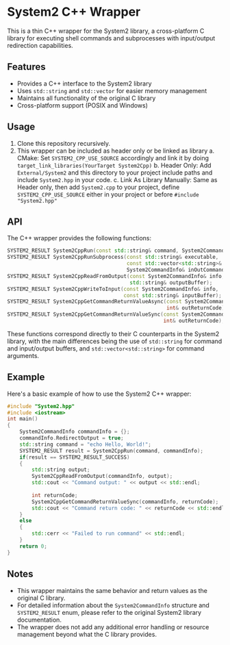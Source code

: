 # System2 C++ Wrapper

This is a thin C++ wrapper for the System2 library, a cross-platform C library for executing shell commands and subprocesses with input/output redirection capabilities.

## Features

- Provides a C++ interface to the System2 library
- Uses `std::string` and `std::vector` for easier memory management
- Maintains all functionality of the original C library
- Cross-platform support (POSIX and Windows)

## Usage

1. Clone this repository recursively.
2. This wrapper can be included as header only or be linked as library
    a. CMake: Set `SYSTEM2_CPP_USE_SOURCE` accordingly and link it by doing `target_link_libraries(YourTarget System2Cpp)`
    b. Header Only: Add `External/System2` and this directory to your project include paths and include `System2.hpp` in your code.
    c. Link As Library Manually: Same as Header only, then add `System2.cpp` to your project, define `SYSTEM2_CPP_USE_SOURCE` either 
        in your project or before `#include "System2.hpp"`

## API

The C++ wrapper provides the following functions:
```cpp
SYSTEM2_RESULT System2CppRun(const std::string& command, System2CommandInfo& inOutCommandInfo);
SYSTEM2_RESULT System2CppRunSubprocess(const std::string& executable, 
                                       const std::vector<std::string>& args, 
                                       System2CommandInfo& inOutCommandInfo);
SYSTEM2_RESULT System2CppReadFromOutput(const System2CommandInfo& info,
                                        std::string& outputBuffer);
SYSTEM2_RESULT System2CppWriteToInput(const System2CommandInfo& info,
                                      const std::string& inputBuffer);
SYSTEM2_RESULT System2CppGetCommandReturnValueAsync(const System2CommandInfo& info,
                                                    int& outReturnCode);
SYSTEM2_RESULT System2CppGetCommandReturnValueSync(const System2CommandInfo& info,
                                                   int& outReturnCode);
```

These functions correspond directly to their C counterparts in the System2 library, with the main differences being the use of `std::string` for command and input/output buffers, and `std::vector<std::string>` for command arguments.

## Example

Here's a basic example of how to use the System2 C++ wrapper:

```cpp
#include "System2.hpp"
#include <iostream>
int main() 
{
    System2CommandInfo commandInfo = {};
    commandInfo.RedirectOutput = true;
    std::string command = "echo Hello, World!";
    SYSTEM2_RESULT result = System2CppRun(command, commandInfo);
    if(result == SYSTEM2_RESULT_SUCCESS) 
    {
        std::string output;
        System2CppReadFromOutput(commandInfo, output);
        std::cout << "Command output: " << output << std::endl;
        
        int returnCode;
        System2CppGetCommandReturnValueSync(commandInfo, returnCode);
        std::cout << "Command return code: " << returnCode << std::endl;
    } 
    else 
    {
        std::cerr << "Failed to run command" << std::endl;
    }
    return 0;
}
```

## Notes

- This wrapper maintains the same behavior and return values as the original C library.
- For detailed information about the `System2CommandInfo` structure and `SYSTEM2_RESULT` enum, please refer to the original System2 library documentation.
- The wrapper does not add any additional error handling or resource management beyond what the C library provides.